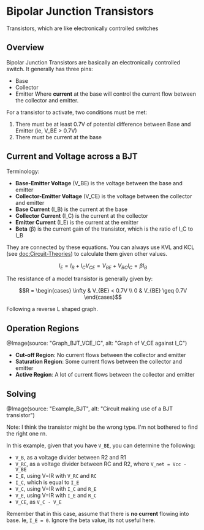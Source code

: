# Bipolar Junction Transistors

Transistors, which are like electronically controlled switches

## Overview
Bipolar Junction Transistors are basically an electronically controlled switch. It generally has three pins:
- Base
- Collector
- Emitter
Where **current** at the base will control the current flow between the collector and emitter.

For a transistor to activate, two conditions must be met:
1. There must be at least 0.7V of potential difference between Base and Emitter (ie, V_BE > 0.7V)
2. There must be current at the base

## Current and Voltage across a BJT

Terminology:
- **Base-Emitter Voltage** (V_BE) is the voltage between the base and emitter
- **Collector-Emitter Voltage** (V_CE) is the voltage between the collector and emitter
- **Base Current** (I_B) is the current at the base
- **Collector Current** (I_C) is the current at the collector
- **Emitter Current** (I_E) is the current at the emitter
- **Beta** (β) is the current gain of the transistor, which is the ratio of I_C to I_B

They are connected by these equations. You can always use KVL and KCL (see <doc:Circuit-Theories>) to calculate
them given other values.
```math
I_E = I_B + I_C

V_{CE} = V_{BE} + V_{BC}

I_C = \beta I_B
```

The resistance of a model transistor is generally given by:
```math
R = \begin{cases} \infty & V_{BE} < 0.7V \\ 0 & V_{BE} \geq 0.7V \end{cases}
```

Following a reverse L shaped graph.

## Operation Regions

@Image(source: "Graph_BJT_VCE_IC", alt: "Graph of V_CE against I_C")

- **Cut-off Region**: No current flows between the collector and emitter
- **Saturation Region**: Some current flows between the collector and emitter
- **Active Region**: A lot of current flows between the collector and emitter

## Solving
@Image(source: "Example_BJT", alt: "Circuit making use of a BJT transistor")

Note: I think the transistor might be the wrong type. I'm not bothered to find the right one rn.

In this example, given that you have `V_BE`, you can determine the following:
- `V_B`, as a voltage divider between R2 and R1
- `V_RC`, as a voltage divider between RC and R2, where `V_net = Vcc - V_BE`
- `I_E`, using V=IR with `V_RC` and `RC`
- `I_C`, which is equal to `I_E`
- `V_C`, using V=IR with `I_C` and `R_E`
- `V_E`, using V=IR with `I_E` and `R_C`
- `V_CE`, as `V_C - V_E`

Remember that in this case, assume that there is **no current** flowing into base. Ie, `I_E = 0`.
Ignore the beta value, its not useful here.